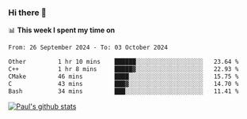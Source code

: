 ### Hi there 👋

📊 **This week I spent my time on**
<!--START_SECTION:waka-->

```txt
From: 26 September 2024 - To: 03 October 2024

Other         1 hr 10 mins    ██████░░░░░░░░░░░░░░░░░░░   23.64 %
C++           1 hr 8 mins     █████▓░░░░░░░░░░░░░░░░░░░   22.93 %
CMake         46 mins         ████░░░░░░░░░░░░░░░░░░░░░   15.75 %
C             43 mins         ███▓░░░░░░░░░░░░░░░░░░░░░   14.70 %
Bash          34 mins         ███░░░░░░░░░░░░░░░░░░░░░░   11.41 %
```

<!--END_SECTION:waka-->


[![Paul's github stats](https://github-readme-stats.vercel.app/api?username=mickeyouyou&theme=dracula&show_icons=true)](https://github.com/anuraghazra/github-readme-stats)
